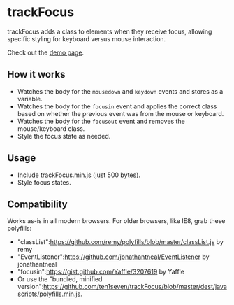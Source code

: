 # trackFocus

trackFocus adds a class to elements when they receive focus, allowing specific styling for keyboard versus mouse interaction.

Check out the <a href="http://ten1seven.github.io/trackFocus/">demo page</a>.

## How it works

- Watches the body for the `mousedown` and `keydown` events and stores as a variable.
- Watches the body for the `focusin` event and applies the correct class based on whether the previous event was from the mouse or keyboard.
- Watches the body for the `focusout` event and removes the mouse/keyboard class.
- Style the focus state as needed.

## Usage

- Include trackFocus.min.js (just 500 bytes).
- Style focus states.

## Compatibility

Works as-is in all modern browsers. For older browsers, like IE8, grab these polyfills:

- "classList":https://github.com/remy/polyfills/blob/master/classList.js by remy
- "EventListener":https://github.com/jonathantneal/EventListener by jonathantneal
- "focusin":https://gist.github.com/Yaffle/3207619 by Yaffle
- Or use the "bundled, minified version":https://github.com/ten1seven/trackFocus/blob/master/dest/javascripts/polyfills.min.js.

